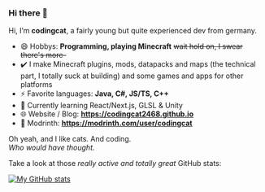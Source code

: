 ### Hi there 👋

Hi, I’m **codingcat**, a fairly young but quite experienced dev from germany.

- 😄 Hobbys: **Programming, playing Minecraft** ~~wait hold on, I swear there's more-~~
- ✔️ I make Minecraft plugins, mods, datapacks and maps (the technical part, I totally suck at building) and some games and apps for other platforms
- ⚡ Favorite languages: **Java, C#, JS/TS, C++**
- 🌱 Currently learning React/Next.js, GLSL & Unity
- 🌐 Website / Blog: **https://codingcat2468.github.io**
- 🔧 Modrinth: **https://modrinth.com/user/codingcat**


Oh yeah, and I like cats. And coding.\
*Who would have thought.*

Take a look at those *really active and totally great* GitHub stats:

[![My GitHub stats](https://github-readme-stats.vercel.app/api?username=codingcat2468&show_icons=true&theme=ambient_gradient)](https://github.com/anuraghazra/github-readme-stats)
